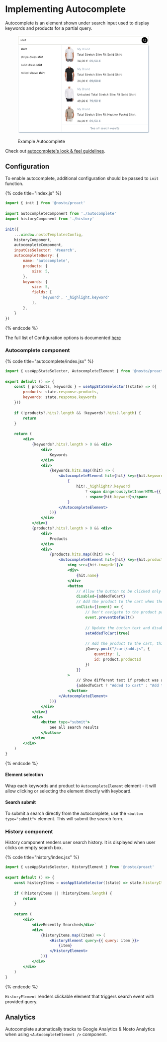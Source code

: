 # Implementing Autocomplete

Autocomplete is an element shown under search input used to display keywords and products for a partial query.

<figure><img src="../../../.gitbook/assets/Screenshot 2023-08-04 at 12.36.22.png" alt=""><figcaption><p>Example Autocomplete</p></figcaption></figure>

Check out [autocomplete's look & feel guidelines](https://help.nosto.com/en/articles/7169076-autocomplete-s-look-feel-guidelines).

## Configuration

To enable autocomplete, additional configuration should be passed to `init` function.

{% code title="index.js" %}
```javascript
import { init } from '@nosto/preact'

import autocompleteComponent from './autocomplete'
import historyComponent from './history'

init({
    ...window.nostoTemplatesConfig,
    historyComponent,
    autocompleteComponent,
    inputCssSelector: '#search',
    autocompleteQuery: {
        name: 'autocomplete',
        products: {
            size: 5,
        },
        keywords: {
            size: 5,
            fields: [
                'keyword', '_highlight.keyword'
            ],
        },
    }
})
```
{% endcode %}

The full list of Configuration options is documented [here](https://nosto.github.io/search-templates/library/interfaces/Config.html)

### Autocomplete component

{% code title="autocomplete/index.jsx" %}
```jsx
import { useAppStateSelector, AutocompleteElement } from '@nosto/preact'

export default () => {
    const { products, keywords } = useAppStateSelector((state) => ({
        products: state.response.products,
        keywords: state.response.keywords
    }))

    if (!products?.hits?.length && !keywords?.hits?.length) {
        return
    }

    return (
        <div>
            {keywords?.hits?.length > 0 && <div>
                <div>
                    Keywords
                </div>
                <div>
                    {keywords.hits.map((hit) => (
                        <AutocompleteElement hit={hit} key={hit.keyword}>
                            {
                                hit?._highlight?.keyword
                                    ? <span dangerouslySetInnerHTML={{ __html: hit._highlight.keyword }}></span>
                                    : <span>{hit.keyword}</span>
                            }
                        </AutocompleteElement>
                    ))}
                </div>
            </div>}
            {products?.hits?.length > 0 && <div>
                <div>
                    Products
                </div>
                <div>
                    {products.hits.map((hit) => (
                        <AutocompleteElement hit={hit} key={hit.productId} as="a">
                            <img src={hit.imageUrl}/>
                            <div>
                                {hit.name}
                            </div>
                            <button
                                // Allow the button to be clicked only once
                                disabled={addedToCart}
                                // Add the product to the cart when the button is clicked
                                onClick={(event) => {
                                    // Don't navigate to the product page
                                    event.preventDefault()

                                    // Update the button text and disable it
                                    setAddedToCart(true)

                                    // Add the product to the cart, this depends on the cart implementation
                                    jQuery.post("/cart/add.js", {
                                        quantity: 1,
                                        id: product.productId
                                    })
                                }}
                            >
                                // Show different text if product was added to the cart
                                {addedToCart ? "Added to cart" : "Add to cart"}
                            </button>
                        </AutocompleteElement>
                    ))}
                </div>
            </div>}
            <div>
                <button type="submit">
                    See all search results
                </button>
            </div>
        </div>
    )
}
```
{% endcode %}

#### Element selection

Wrap each keywords and product to `AutocompleteElement` element - it will allow clicking or selecting the element directly with keyboard.&#x20;

#### Search submit

To submit a search directly from the autocomplete, use the `<button type="submit">` element. This will submit the search form.

### History component

History component renders user search history. It is displayed when user clicks on empty search box.

{% code title="history/index.jsx" %}
```jsx
import { useAppStateSelector, HistoryElement } from '@nosto/preact'

export default () => {
    const historyItems = useAppStateSelector((state) => state.historyItems)

    if (!historyItems || !historyItems.length) {
        return
    }

    return (
        <div>
            <div>Recently Searched</div>`
            <div>
                {historyItems.map((item) => (
                    <HistoryElement query={{ query: item }}>
                        {item}
                    </HistoryElement>
                ))}
            </div>
        </div>
    )
}
```
{% endcode %}

`HistoryElement` renders clickable element that triggers search event with provided query. &#x20;

## Analytics

Autocomplete automatically tracks to Google Analytics & Nosto Analytics when using `<AutocompleteElement />` component.&#x20;

